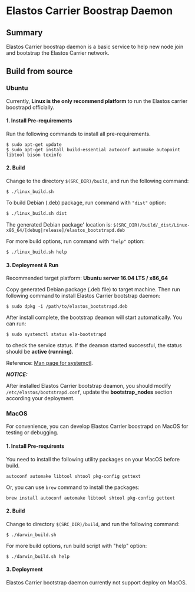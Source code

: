 # Elastos Carrier Boostrap Daemon

## Summary

Elastos Carrier boostrap daemon is a basic service to help new node join and bootstrap the Elastos Carrier network.

## Build from source

### Ubuntu

Currently, **Linux is the only recommend platform** to run the Elastos carrier boostrapd officially.

#### 1. Install Pre-requirements

Run the following commands to install all pre-requirements.

```
$ sudo apt-get update
$ sudo apt-get install build-essential autoconf automake autopoint libtool bison texinfo
```

#### 2. Build

Change to the directory `$(SRC_DIR)/build`, and run the following command:

```
$ ./linux_build.sh
```

To build Debian (.deb) package, run command with `"dist"` option:

```bash
$ ./linux_build.sh dist
```

The generated Debian package' location is: `$(SRC_DIR)/build/_dist/Linux-x86_64/[debug|release]/elastos_bootstrapd.deb`

For more build options, run command with `"help"` option:

```
$ ./linux_build.sh help
```

#### 3. Deployment & Run

Recommended target platform: **Ubuntu server 16.04 LTS / x86_64**

Copy generated Debian package (.deb file) to target machine. Then run following command to install Elastos Carrier bootstrap daemon:

```shell
$ sudo dpkg -i /path/to/elastos_bootstrapd.deb
```

After install complete, the bootstrap deamon will start automatically. You can run:

```shell
$ sudo systemctl status ela-bootstrapd
```

to check the service status. If the deamon started successful, the status should be **active (running)**.

Reference: [Man page for systemctl](https://www.freedesktop.org/software/systemd/man/systemctl.html).

***NOTICE:*** 

After installed Elastos Carrier bootstrap deamon, you should modify `/etc/elastos/bootstrapd.conf`, update the **bootstrap_nodes** section according your deployment.

### MacOS

For convenience, you can develop Elastos Carrier boostrapd on MacOS for testing or debugging.

#### 1. Install Pre-requirents

You need to install the following utility packages on your MacOS before build.

```
autoconf automake libtool shtool pkg-config gettext
```

Or, you can use `brew` command to install the packages:

```
brew install autoconf automake libtool shtool pkg-config gettext
```

#### 2. Build

Change to directory `$(SRC_DIR)/build`, and run the following command:

```
$ ./darwin_build.sh
```

For more build options, run build script with "help" option:

```
$ ./darwin_build.sh help
```

#### 3. Deployment

Elastos Carrier bootstrap daemon currently not support deploy on MacOS.
